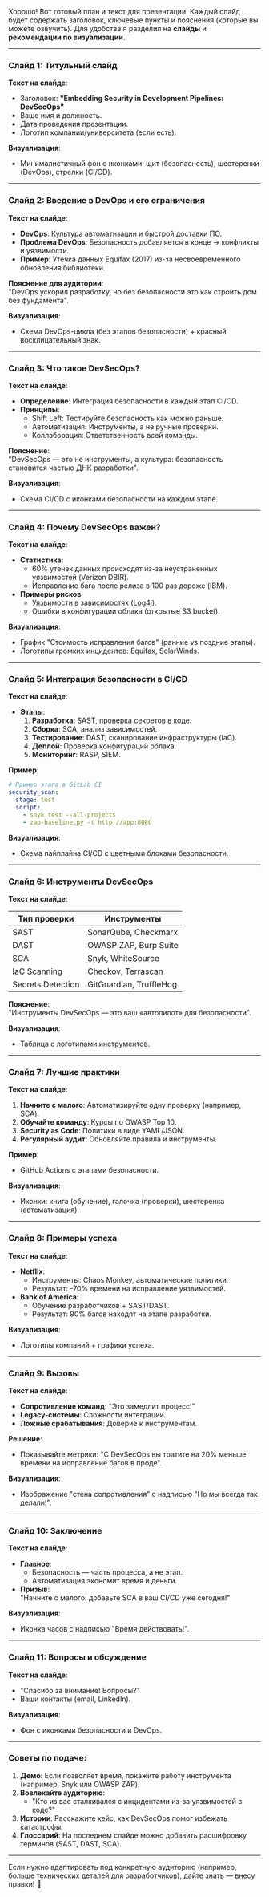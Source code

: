 Хорошо! Вот готовый план и текст для презентации. Каждый слайд будет содержать заголовок, ключевые пункты и пояснения (которые вы можете озвучить). Для удобства я разделил на **слайды** и **рекомендации по визуализации**.

---

### **Слайд 1: Титульный слайд**  
**Текст на слайде**:  
- Заголовок: **"Embedding Security in Development Pipelines: DevSecOps"**  
- Ваше имя и должность.  
- Дата проведения презентации.  
- Логотип компании/университета (если есть).  

**Визуализация**:  
- Минималистичный фон с иконками: щит (безопасность), шестеренки (DevOps), стрелки (CI/CD).  

---
### **Слайд 2: Введение в DevOps и его ограничения**  
**Текст на слайде**:  
- **DevOps**: Культура автоматизации и быстрой доставки ПО.  
- **Проблема DevOps**: Безопасность добавляется в конце → конфликты и уязвимости.  
- **Пример**: Утечка данных Equifax (2017) из-за несвоевременного обновления библиотеки.  

**Пояснение для аудитории**:  
"DevOps ускорил разработку, но без безопасности это как строить дом без фундамента".  

**Визуализация**:  
- Схема DevOps-цикла (без этапов безопасности) + красный восклицательный знак.  

---

### **Слайд 3: Что такое DevSecOps?**  
**Текст на слайде**:  
- **Определение**: Интеграция безопасности в каждый этап CI/CD.  
- **Принципы**:  
  - Shift Left: Тестируйте безопасность как можно раньше.  
  - Автоматизация: Инструменты, а не ручные проверки.  
  - Коллаборация: Ответственность всей команды.  

**Пояснение**:  
"DevSecOps — это не инструменты, а культура: безопасность становится частью ДНК разработки".  

**Визуализация**:  
- Схема CI/CD с иконками безопасности на каждом этапе.  

---

### **Слайд 4: Почему DevSecOps важен?**  
**Текст на слайде**:  
- **Статистика**:  
  - 60% утечек данных происходят из-за неустраненных уязвимостей (Verizon DBIR).  
  - Исправление бага после релиза в 100 раз дороже (IBM).  
- **Примеры рисков**:  
  - Уязвимости в зависимостях (Log4j).  
  - Ошибки в конфигурации облака (открытые S3 bucket).  

**Визуализация**:  
- График "Стоимость исправления багов" (ранние vs поздние этапы).  
- Логотипы громких инцидентов: Equifax, SolarWinds.  

---

### **Слайд 5: Интеграция безопасности в CI/CD**  
**Текст на слайде**:  
- **Этапы**:  
  1. **Разработка**: SAST, проверка секретов в коде.  
  2. **Сборка**: SCA, анализ зависимостей.  
  3. **Тестирование**: DAST, сканирование инфраструктуры (IaC).  
  4. **Деплой**: Проверка конфигураций облака.  
  5. **Мониторинг**: RASP, SIEM.  

**Пример**:  
```yaml  
# Пример этапа в GitLab CI  
security_scan:  
  stage: test  
  script:  
    - snyk test --all-projects  
    - zap-baseline.py -t http://app:8080  
```  

**Визуализация**:  
- Схема пайплайна CI/CD с цветными блоками безопасности.  

---

### **Слайд 6: Инструменты DevSecOps**  
**Текст на слайде**:  

| **Тип проверки** | **Инструменты**               |  
|-------------------|-------------------------------|  
| SAST              | SonarQube, Checkmarx          |  
| DAST              | OWASP ZAP, Burp Suite         |  
| SCA               | Snyk, WhiteSource             |  
| IaC Scanning      | Checkov, Terrascan            |  
| Secrets Detection | GitGuardian, TruffleHog       |  

**Пояснение**:  
"Инструменты DevSecOps — это ваш «автопилот» для безопасности".  

**Визуализация**:  
- Таблица с логотипами инструментов.  

---

### **Слайд 7: Лучшие практики**  
**Текст на слайде**:  
1. **Начните с малого**: Автоматизируйте одну проверку (например, SCA).  
2. **Обучайте команду**: Курсы по OWASP Top 10.  
3. **Security as Code**: Политики в виде YAML/JSON.  
4. **Регулярный аудит**: Обновляйте правила и инструменты.  

**Пример**:  
- GitHub Actions с этапами безопасности.  

**Визуализация**:  
- Иконки: книга (обучение), галочка (проверки), шестеренка (автоматизация).  

---

### **Слайд 8: Примеры успеха**  
**Текст на слайде**:  
- **Netflix**:  
  - Инструменты: Chaos Monkey, автоматические политики.  
  - Результат: -70% времени на исправление уязвимостей.  
- **Bank of America**:  
  - Обучение разработчиков + SAST/DAST.  
  - Результат: 90% багов находят на этапе разработки.  

**Визуализация**:  
- Логотипы компаний + графики успеха.  

---

### **Слайд 9: Вызовы**  
**Текст на слайде**:  
- **Сопротивление команд**: "Это замедлит процесс!"  
- **Legacy-системы**: Сложности интеграции.  
- **Ложные срабатывания**: Доверие к инструментам.  

**Решение**:  
- Показывайте метрики: "С DevSecOps вы тратите на 20% меньше времени на исправление багов в проде".  

**Визуализация**:  
- Изображение "стена сопротивления" с надписью "Но мы всегда так делали!".  

---

### **Слайд 10: Заключение**  
**Текст на слайде**:  
- **Главное**:  
  - Безопасность — часть процесса, а не этап.  
  - Автоматизация экономит время и деньги.  
- **Призыв**:  
  "Начните с малого: добавьте SCA в ваш CI/CD уже сегодня!"  

**Визуализация**:  
- Иконка часов с надписью "Время действовать!".  

---

### **Слайд 11: Вопросы и обсуждение**  
**Текст на слайде**:  
- "Спасибо за внимание! Вопросы?"  
- Ваши контакты (email, LinkedIn).  

**Визуализация**:  
- Фон с иконками безопасности и DevOps.  

---

### **Советы по подаче**:  
1. **Демо**: Если позволяет время, покажите работу инструмента (например, Snyk или OWASP ZAP).  
2. **Вовлекайте аудиторию**:  
   - "Кто из вас сталкивался с инцидентами из-за уязвимостей в коде?"  
3. **Истории**: Расскажите кейс, как DevSecOps помог избежать катастрофы.  
4. **Глоссарий**: На последнем слайде можно добавить расшифровку терминов (SAST, DAST, SCA).  

---

Если нужно адаптировать под конкретную аудиторию (например, больше технических деталей для разработчиков), дайте знать — внесу правки! 🚀